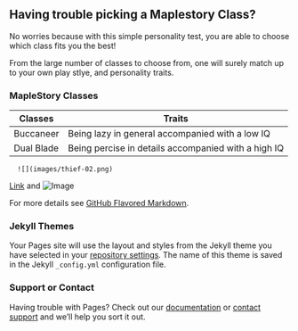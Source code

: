 ## Having trouble picking a Maplestory Class?

No worries because with this simple personality test, you are able to choose which class fits you the best!

From the large number of classes to choose from, one will surely match up to your own play stlye, and personality traits.

### MapleStory Classes

Classes | Traits 
------- | ------
Buccaneer | Being lazy in general accompanied with a low IQ
Dual Blade | Being percise in details accompanied with a high IQ

      ![](images/thief-02.png)

[Link](url) and ![Image](src)

For more details see [GitHub Flavored Markdown](https://guides.github.com/features/mastering-markdown/).

### Jekyll Themes

Your Pages site will use the layout and styles from the Jekyll theme you have selected in your [repository settings](https://github.com/Brandon7282/GitTest/settings). The name of this theme is saved in the Jekyll `_config.yml` configuration file.

### Support or Contact

Having trouble with Pages? Check out our [documentation](https://help.github.com/categories/github-pages-basics/) or [contact support](https://github.com/contact) and we’ll help you sort it out.

